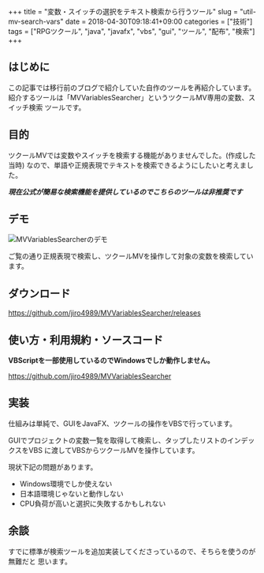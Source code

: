 +++
title = "変数・スイッチの選択をテキスト検索から行うツール"
slug = "util-mv-search-vars"
date = 2018-04-30T09:18:41+09:00
categories = ["技術"]
tags = ["RPGツクール", "java", "javafx", "vbs", "gui", "ツール", "配布", "検索"]
+++

はじめに
------------------------------------------------------------------------------

この記事では移行前のブログで紹介していた自作のツールを再紹介しています。  
紹介するツールは「MVVariablesSearcher」というツクールMV専用の変数、スイッチ検索
ツールです。

目的
------------------------------------------------------------------------------

ツクールMVでは変数やスイッチを検索する機能がありませんでした。(作成した当時)
なので、単語や正規表現でテキストを検索できるようにしたいと考えました。

***現在公式が簡易な検索機能を提供しているのでこちらのツールは非推奨です***

デモ
------------------------------------------------------------------------------

![MVVariablesSearcherのデモ](/img/2018/04/30/util-mv-search-vars/mvvs01.gif)

ご覧の通り正規表現で検索し、ツクールMVを操作して対象の変数を検索しています。

ダウンロード
------------------------------------------------------------------------------

https://github.com/jiro4989/MVVariablesSearcher/releases

使い方・利用規約・ソースコード
------------------------------------------------------------------------------

**VBScriptを一部使用しているのでWindowsでしか動作しません。**

https://github.com/jiro4989/MVVariablesSearcher

実装
------------------------------------------------------------------------------

仕組みは単純で、GUIをJavaFX、ツクールの操作をVBSで行っています。

GUIでプロジェクトの変数一覧を取得して検索し、タップしたリストのインデックスをVBS
に渡してVBSからツクールMVを操作しています。

現状下記の問題があります。

- Windows環境でしか使えない
- 日本語環境じゃないと動作しない
- CPU負荷が高いと選択に失敗するかもしれない

余談
------------------------------------------------------------------------------

すでに標準が検索ツールを追加実装してくださっているので、そちらを使うのが無難だと
思います。
